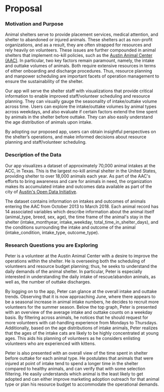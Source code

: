 # Proposal

### Motivation and Purpose

Animal shelters serve to provide placement services, medical attention, and shelter to abandoned or injured animals. These shelters act as non-profit organizations, and as a result, they are often strapped for resources and rely heavily on volunteers. These issues are further compounded in animal shelters that implement no-kill policies, such as the [Austin Animal Center (AAC)](http://www.austintexas.gov/department/aac). In particular, two key factors remain paramount, namely, the intake and outtake volumes of animals. Both require extensive resources in terms of either onboarding and discharge procedures. Thus, resource planning and manpower scheduling are important facets of operation management to ensure the sustainability of the shelter.

Our app will serve the shelter staff with visualizations that provide critical information to enable improved staff/volunteer scheduling and resource planning. They can visually gauge the seasonality of intake/outtake volume across time. Users can explore the intake/outtake volumes by animal types across weekdays, and also evaluate if certain factors extend the time spent by animals in the shelter before outtake. They can also easily understand the age distribution of animals upon intake.

By adopting our proposed app, users can obtain insightful perspectives on the shelter’s operations, and make informed decisions about resource planning and staff/volunteer scheduling.

### Description of the Data

Our app visualizes a dataset of approximately 70,000 animal intakes at the ACC, in Texas. This is the largest no-kill animal shelter in the United States, providing shelter to over 18,000 animals each year. As part of the AAC's efforts to bring awareness and care for animals in need, the organization makes its accumulated intake and outcomes data available as part of the city of [Austin's Open Data Initiative](https://data.austintexas.gov/browse?q=austin%20animal%20center&sortBy=relevance&utf8=%E2%9C%93).

The dataset contains information on intakes and outcomes of animals entering the AAC from October 2013 to March 2018. Each animal record has 14 associated variables which describe information about the animal itself (animal_type, breed, sex, age), the time frame of the animal's stay in the shelter (intake_monthyear, intake_weekday, total_time_in_shelter_days), and the conditions surrounding the intake and outcome of the animal (intake_condition, intake_type, outcome_type).

### Research Questions you are Exploring

Peter is a volunteer at the Austin Animal Center with a desire to improve the operations within the shelter. He is overseeing both the scheduling of volunteers and resource budget planning; thus, he seeks to understand the daily demands of the animal shelter. In particular, Peter is especially interested in understanding the daily intake of rescue/abandon animals, as well as, the number of outtake discharges.

By logging on to the app, Peter can glance at the overall intake and outtake trends. Observing that it is now approaching June, where there appears to be a seasonal increase in animal intake numbers, he decides to recruit more volunteers for the summer season.
Below the top graph, Peter is presented with an overview of the average intake and outtake counts on a weekday basis. By filtering across animals, he notices that he should request for more volunteers with cat-handling experience from Mondays to Thursdays. Additionally, based on the age distributions of intake animals, Peter realizes that the ages of the intake cats are likely to be highly concentrated at young ages. This aids his planning of volunteers as he considers enlisting volunteers who are experienced with kittens.

Peter is also presented with an overall view of the time spent in shelter before outtake for each animal type. He postulates that animals that were injured at point of intake tend to spend a longer time in the shelter compared to healthy animals, and can verify that with some selection filtering. He easily understands which animal is the least likely to get adopted and can either improve marketing adoption outreach for that animal type or plan his resource budget to accommodate the operational demands.
